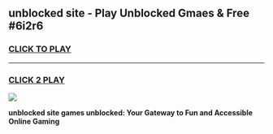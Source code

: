 
## unblocked site - Play Unblocked Gmaes & Free #6i2r6
<h3>
<a href="https://news.freeplayer.one?title=unblocked_site&ref=24F">CLICK TO PLAY</a></h3>
<hr>

<h3>
<a href="https://news.freeplayer.one?title=unblocked_site&ref=24F">CLICK 2 PLAY</a>
  
</h3>

<a href="https://news.freeplayer.one?title=unblocked_site&ref=24F/"><img src="https://clearcache.store/games.png"></a>


**unblocked site games unblocked: Your Gateway to Fun and Accessible Online Gaming**
